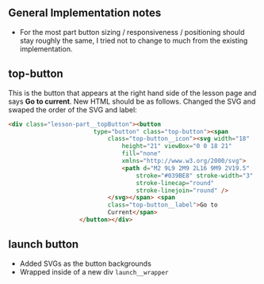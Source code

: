 ## General Implementation notes

- For the most part button sizing / responsiveness / positioning should stay roughly the same, I tried not to change to much from the existing implementation.

## top-button

This is the button that appears at the right hand side of the lesson page and says **Go to current**. New HTML should be as follows. Changed the SVG and swaped the order of the SVG and label:
```html
<div class="lesson-part__topButton"><button
                        type="button" class="top-button"><span
                            class="top-button__icon"><svg width="18"
                                height="21" viewBox="0 0 18 21"
                                fill="none"
                                xmlns="http://www.w3.org/2000/svg">
                                <path d="M2 9L9 2M9 2L16 9M9 2V19.5"
                                    stroke="#039BE8" stroke-width="3"
                                    stroke-linecap="round"
                                    stroke-linejoin="round" />
                            </svg></span> <span
                            class="top-button__label">Go to
                            Current</span>
                    </button></div>
```

## launch button
- Added SVGs as the button backgrounds
- Wrapped inside of a new div `launch__wrapper`